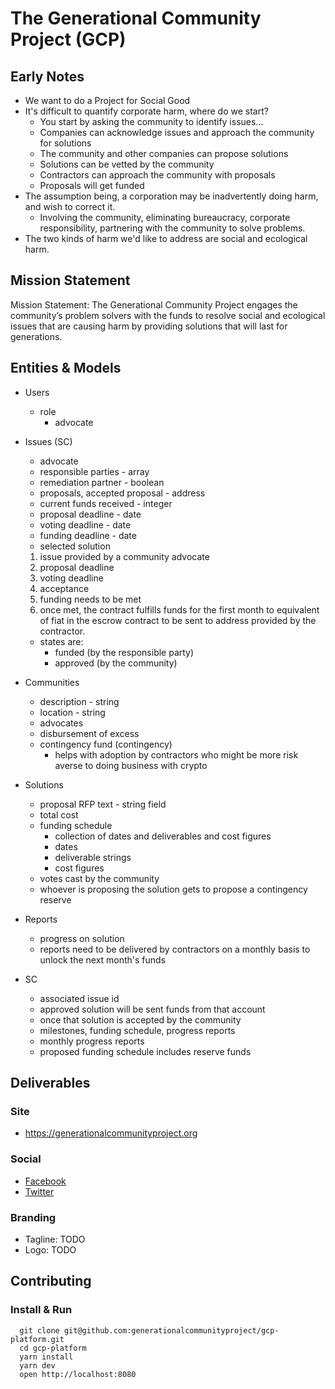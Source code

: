 # The Generational Community Project (GCP)

## Early Notes

- We want to do a Project for Social Good
- It's difficult to quantify corporate harm, where do we start?
  - You start by asking the community to identify issues...
  - Companies can acknowledge issues and approach the community for solutions
  - The community and other companies can propose solutions
  - Solutions can be vetted by the community
  - Contractors can approach the community with proposals
  - Proposals will get funded
- The assumption being, a corporation may be inadvertently doing harm, and wish to correct it.
  - Involving the community, eliminating bureaucracy, corporate responsibility, partnering with the community to solve problems.
- The two kinds of harm we'd like to address are social and ecological harm.

## Mission Statement

Mission Statement:  The Generational Community Project engages the community’s problem solvers with the funds to resolve social and ecological issues that are causing harm by providing solutions that will last for generations.

## Entities & Models

- Users
  - role
    - advocate

- Issues (SC)

  - advocate
  - responsible parties - array
  - remediation partner - boolean
  - proposals, accepted proposal - address
  - current funds received - integer
  - proposal deadline - date
  - voting deadline - date
  - funding deadline - date
  - selected solution

  1. issue provided by a community advocate
  1. proposal deadline
  1. voting deadline
  1. acceptance
  1. funding needs to be met
  1. once met, the contract fulfills funds for the first month to equivalent of fiat in the escrow contract to be sent to address provided by the contractor.

  - states are:
    - funded (by the responsible party)
    - approved (by the community)

- Communities

  - description - string
  - location - string
  - advocates
  - disbursement of excess
  - contingency fund (contingency)
    - helps with adoption by contractors who might be more risk averse to doing business with crypto

- Solutions

  - proposal RFP text - string field
  - total cost
  - funding schedule
    - collection of dates and deliverables and cost figures
    - dates
    - deliverable strings
    - cost figures
  - votes cast by the community
  - whoever is proposing the solution gets to propose a contingency reserve

- Reports

  - progress on solution
  - reports need to be delivered by contractors on a monthly basis to unlock the next month's funds

- SC

  - associated issue id
  - approved solution will be sent funds from that account
  - once that solution is accepted by the community
  - milestones, funding schedule, progress reports
  - monthly progress reports
  - proposed funding schedule includes reserve funds

## Deliverables

### Site

- <https://generationalcommunityproject.org>

### Social

- [Facebook](https://www.facebook.com/GenCommProj)
- [Twitter](https://twitter.com/GenCommProj)

### Branding

- Tagline: TODO
- Logo: TODO

## Contributing

### Install & Run

```
  git clone git@github.com:generationalcommunityproject/gcp-platform.git
  cd gcp-platform
  yarn install
  yarn dev
  open http://localhost:8080
```
